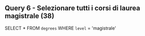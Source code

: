 ## Query 6 - Selezionare tutti i corsi di laurea magistrale (38)

SELECT *
FROM `degrees`
WHERE `level` = 'magistrale'